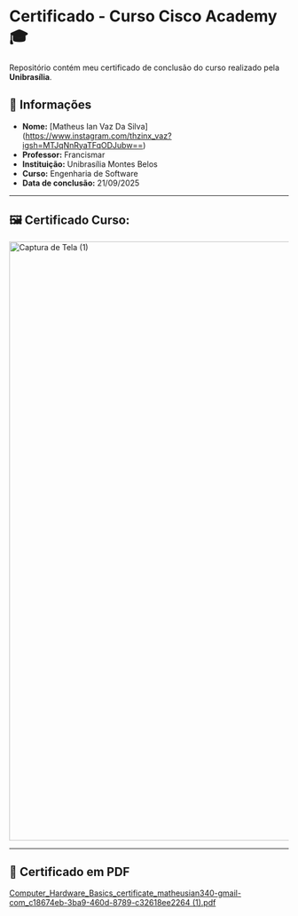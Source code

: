 # Certificado - Curso Cisco Academy 🎓

Repositório contém meu certificado de conclusão do curso realizado pela **Unibrasília**.

## 📜 Informações
- **Nome:** [Matheus Ian Vaz Da Silva] (https://www.instagram.com/thzinx_vaz?igsh=MTJqNnRyaTFqODJubw==)
- **Professor:** Francismar 
- **Instituição:** Unibrasília Montes Belos
- **Curso:** Engenharia de Software
- **Data de conclusão:** 21/09/2025

---

## 🖼️ Certificado Curso:

<img width="1920" height="1080" alt="Captura de Tela (1)" src="https://github.com/user-attachments/assets/ec9f9e92-6820-4c21-9fd2-25cf01a3e635" />

---

## 📂 Certificado em PDF

[Computer_Hardware_Basics_certificate_matheusian340-gmail-com_c18674eb-3ba9-460d-8789-c32618ee2264 (1).pdf](https://github.com/user-attachments/files/22454790/Computer_Hardware_Basics_certificate_matheusian340-gmail-com_c18674eb-3ba9-460d-8789-c32618ee2264.1.pdf)
  


